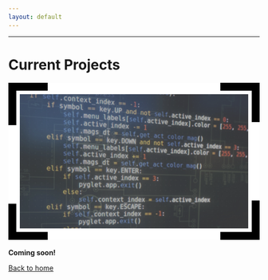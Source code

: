 ```yaml
---
layout: default
---
```


***

# Current Projects

![image](../assets/img/logo_project.png)

**Coming soon!**

[Back to home](../)
